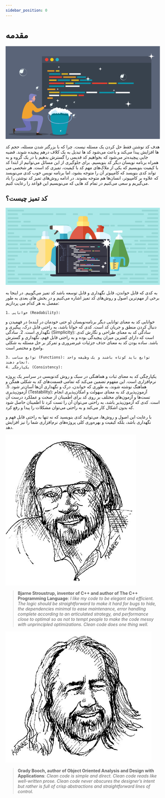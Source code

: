 ```yaml
---
sidebar_position: 0
---
```


# مقدمه

![Intro](./images/00-intro/Intro.png)

هدف کد نوشتن فقط حل کردن یک مسئله نیست. چرا که با بزرگتر شدن مسئله، حجم کد ها افزایش پیدا می­‌کند و باعث می­‌شود کد ها تبدیل به یک کلاف درهم پیچیده شوند. قضیه جایی پیچیده­‌تر می­‌شود که بخواهیم کد قدیمی را گسترش بدهیم یا در یک گروه و به همراه برنامه نویسان دیگر کد بنویسیم.
برای جلوگیری از این مسائل می­‌توانیم از ابتدا کد با کیفیت بنویسیم که یکی از ملاک‌­های مهم کد با کیفیت، تمیزی کد است.
هر شخصی می­‌تواند کدی بنویسد که کامپیوتر آن را متوجه بشود، اما برنامه نویس خوب کدی می­‌نویسد که علاوه بر کامپیوتر، انسان­‌ها هم متوجه بشوند.
در ادامه روش­‌های تمیز کد نوشتن را یاد می­‌گیریم و سعی می­‌کنیم در تمام کد هایی که می­‌نویسیم این قواعد را رعایت کنیم.

## کد تمیز چیست؟

![Clean Coding](./images/00-intro/Clean-Coding.png)

به کدی که قابل خواندن، قابل نگهداری و قابل توسعه باشد کد تمیز می‌گوییم. در اینجا به برخی از مهم‌ترین اصول و روش‌های کد تمیز اشاره می‌کنیم و در بخش های بعدی به طور مفصل به هر کدام می پردازیم:

    1. خوانایی (Readability):
خوانایی کد به معنای توانایی دیگر برنامه‌نویسان (و حتی خودمان در آینده) در فهمیدن و دنبال کردن منطق و جریان کد است. کدی که خوانا باشد، به راحتی قابل درک، پیگیری و نگهداری است.
    2. سادگی (Simplicity):
سادگی کد به معنای طراحی و نگارش کدی است که دارای کمترین میزان پیچیدگی بوده و به راحتی قابل فهم، نگهداری و گسترش باشد. ساده بودن کد به معنای حذف جزئیات غیرضروری و تمرکز بر حل مسئله به شکلی واضح و مختصر است.

    3. توابع مناسب (Functions): توابع باید کوتاه باشند و یک وظیفه واحد انجام دهند.
    4. یکپارچگی (Consistency):
یکپارچگی کد به معنای ثبات و هماهنگی در سبک و روش کدنویسی در سراسر یک پروژه نرم‌افزاری است. این مفهوم تضمین می‌کند که تمامی قسمت‌های کد به شکلی همگن و هماهنگ نوشته شوند، به طوری که خواندن، درک و نگهداری آن‌ها آسان‌تر شود.
    5. آزمون‌پذیری (Testability):
آزمون‌پذیری کد به معنای سهولت و امکان‌پذیری انجام تست‌ها و آزمون‌های مختلف بر روی کد برای اطمینان از صحت و عملکرد درست آن است. کدی که آزمون‌پذیر باشد، به راحتی می‌توان آن را تست کرد تا اطمینان حاصل شود که بدون اشکال کار می‌کند و به راحتی می‌توان مشکلات را پیدا و رفع کرد.

با رعایت این اصول و روش‌ها، می‌توانید کدی بنویسید که نه تنها به راحتی قابل فهم و نگهداری باشد، بلکه کیفیت و بهره‌وری کلی پروژه‌های نرم‌افزاری شما را نیز افزایش دهد.

![Bjarne Stroustrup](./images/00-intro/Bjarne-Stroustrup.jpg)

> **Bjarne Stroustrup, inventor of C++ and author of The C++ Programming Language**: *I like my code to be elegant and efficient. The logic should be straightforward to make it hard for bugs to hide, the dependencies minimal to ease maintenance, error handling complete according to an articulated strategy, and performance
close to optimal so as not to tempt people to make the code messy with unprincipled optimizations. Clean code does one thing well.*

![Grady Booch](./images/00-intro/Grady-Booch.jpg)

> **Grady Booch, author of Object Oriented Analysis and Design with Applications**: *Clean code is simple and direct. Clean code reads like well-written prose. Clean code never obscures the designer’s intent but rather is full of crisp abstractions and straightforward lines of control.*
